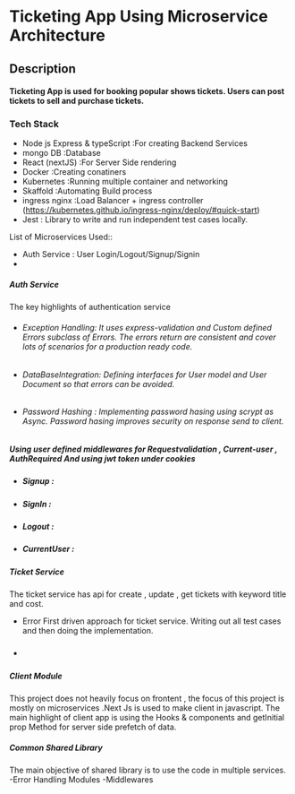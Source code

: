 # Ticketing App Using Microservice Architecture

## Description

#### Ticketing App is used for booking popular shows tickets. Users can post tickets to sell and purchase tickets.

### Tech Stack

- Node js Express & typeScript :For creating Backend Services
- mongo DB :Database
- React (nextJS) :For Server Side rendering
- Docker :Creating conatiners
- Kubernetes :Running multiple container and networking
- Skaffold :Automating Build process
- ingress nginx :Load Balancer + ingress controller (https://kubernetes.github.io/ingress-nginx/deploy/#quick-start)
- Jest : Library to write and run independent test cases locally.

List of Microservices Used::

- Auth Service : User Login/Logout/Signup/Signin
-

##### Auth Service

The key highlights of authentication service

- ###### Exception Handling: It uses express-validation and Custom defined Errors subclass of Errors. The errors return are consistent and cover lots of scenarios for a production ready code.
- ###### DataBaseIntegration: Defining interfaces for User model and User Document so that errors can be avoided.
- ###### Password Hashing : Implementing password hasing using scrypt as Async. Password hasing improves security on response send to client.

##### Using user defined middlewares for Requestvalidation , Current-user , AuthRequired And using jwt token under cookies

- ##### Signup :
- ##### SignIn :
- ##### Logout :
- ##### CurrentUser :

##### Ticket Service

The ticket service has api for create , update , get tickets with keyword title and cost.

- Error First driven approach for ticket service. Writing out all test cases and then doing the implementation.

- #####

##### Client Module

This project does not heavily focus on frontent , the focus of this project is mostly on microservices .Next Js is used to make client in javascript. The main highlight of client app is using the Hooks & components and getInitial prop Method for server side prefetch of data.

##### Common Shared Library

The main objective of shared library is to use the code in multiple services.
-Error Handling Modules
-Middlewares

